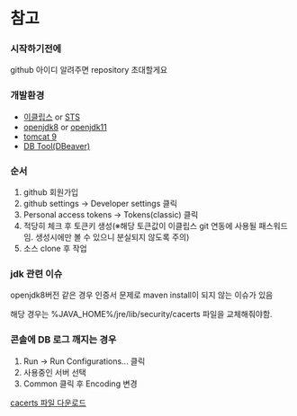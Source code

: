 # 참고

### 시작하기전에
github 아이디 알려주면 repository 초대할게요

### 개발환경

* <a href="https://www.eclipse.org/downloads/">이클립스</a> or <a href="https://spring.io/tools">STS</a>
* <a href="https://www.openlogic.com/openjdk-downloads?field_java_parent_version_target_id=416&field_operating_system_target_id=All&field_architecture_target_id=All&field_java_package_target_id=All">openjdk8</a>
or <a href="https://www.openlogic.com/openjdk-downloads?field_java_parent_version_target_id=406&field_operating_system_target_id=All&field_architecture_target_id=All&field_java_package_target_id=All">openjdk11</a>
* <a href="https://tomcat.apache.org/download-90.cgi">tomcat 9</a>
* <a href="https://dbeaver.io/download/">DB Tool(DBeaver)</a>


### 순서 
1. github 회원가입
2. github settings -> Developer settings 클릭
3. Personal access tokens -> Tokens(classic) 클릭
4. 적당히 체크 후 토큰키 생성(※해당 토큰값이 이클립스 git 연동에 사용될 패스워드임. 생성시에만 볼 수 있으니 분실되지 않도록 주의)
5. 소스 clone 후 작업  

### jdk 관련 이슈
openjdk8버전 같은 경우 인증서 문제로 maven install이 되지 않는 이슈가 있음

해당 경우는 %JAVA_HOME%/jre/lib/security/cacerts 파일을 교체해줘야함.

### 콘솔에 DB 로그 깨지는 경우
1. Run -> Run Configurations... 클릭
2. 사용중인 서버 선택
3. Common 클릭 후 Encoding 변경

<a href="https://github.com/jschoiSit21c/sit21c/blob/main/cacerts">cacerts 파일 다운로드</a>